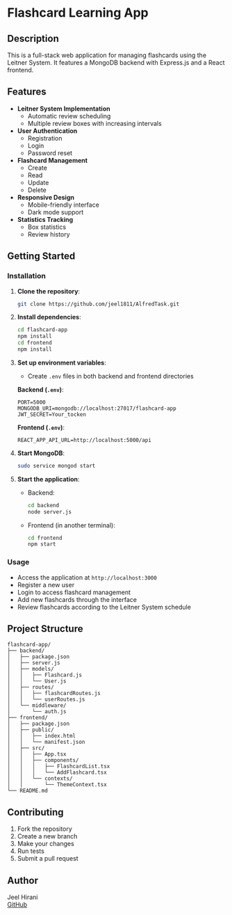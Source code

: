 # Flashcard Learning App

## Description
This is a full-stack web application for managing flashcards using the Leitner System. It features a MongoDB backend with Express.js and a React frontend.

## Features
- **Leitner System Implementation**
  - Automatic review scheduling
  - Multiple review boxes with increasing intervals
- **User Authentication**
  - Registration
  - Login
  - Password reset
- **Flashcard Management**
  - Create
  - Read
  - Update
  - Delete
- **Responsive Design**
  - Mobile-friendly interface
  - Dark mode support
- **Statistics Tracking**
  - Box statistics
  - Review history

## Getting Started

### Installation
1. **Clone the repository**:
   ```bash
   git clone https://github.com/jeel1811/AlfredTask.git
   ```
2. **Install dependencies**:
   ```bash
   cd flashcard-app
   npm install
   cd frontend
   npm install
   ```
3. **Set up environment variables**:
   - Create `.env` files in both backend and frontend directories
     
   **Backend (`.env`)**:
   ```env
   PORT=5000
   MONGODB_URI=mongodb://localhost:27017/flashcard-app
   JWT_SECRET=Your_tocken
   ```
   **Frontend (`.env`)**:
   ```env
   REACT_APP_API_URL=http://localhost:5000/api
   ```

4. **Start MongoDB**:
   ```bash
   sudo service mongod start
   ```

5. **Start the application**:
   - Backend:
     ```bash
     cd backend
     node server.js
     ```
   - Frontend (in another terminal):
     ```bash
     cd frontend
     npm start
     ```

### Usage
- Access the application at `http://localhost:3000`
- Register a new user
- Login to access flashcard management
- Add new flashcards through the interface
- Review flashcards according to the Leitner System schedule

## Project Structure
```plaintext
flashcard-app/
├── backend/
│   ├── package.json
│   ├── server.js
│   ├── models/
│   │   ├── Flashcard.js
│   │   └── User.js
│   ├── routes/
│   │   ├── flashcardRoutes.js
│   │   └── userRoutes.js
│   └── middleware/
│       └── auth.js
├── frontend/
│   ├── package.json
│   ├── public/
│   │   ├── index.html
│   │   └── manifest.json
│   ├── src/
│   │   ├── App.tsx
│   │   ├── components/
│   │   │   ├── FlashcardList.tsx
│   │   │   └── AddFlashcard.tsx
│   │   └── contexts/
│   │       └── ThemeContext.tsx
└── README.md
```

## Contributing
1. Fork the repository
2. Create a new branch
3. Make your changes
4. Run tests
5. Submit a pull request

## Author
Jeel Hirani  
[GitHub](https://github.com/jeel1811/)
